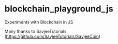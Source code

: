 # blockchain_playground_js
Experiments with Blockchain in JS

Many thanks to SavjeeTutorials (https://github.com/SavjeeTutorials/SavjeeCoin)
